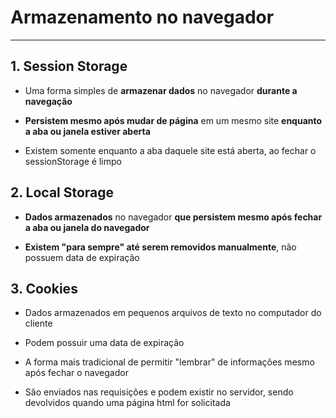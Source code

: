 # Armazenamento no navegador
---
## 1. Session Storage
- Uma forma simples de **armazenar dados** no navegador **durante a navegação**

- **Persistem mesmo após mudar de página** em um mesmo site **enquanto a aba ou janela estiver aberta**

- Existem somente enquanto a aba daquele site está aberta, ao fechar o sessionStorage é limpo

## 2. Local Storage

- **Dados armazenados** no navegador **que persistem mesmo após fechar a aba ou janela do navegador**

- **Existem "para sempre" até serem removidos manualmente**, não possuem data de expiração

## 3. Cookies
- Dados armazenados em pequenos arquivos de texto no computador do cliente

- Podem possuir uma data de expiração

- A forma mais tradicional de permitir "lembrar" de informações mesmo após fechar o navegador

- São enviados nas requisições e podem existir no servidor, sendo devolvidos  quando uma página html for solicitada